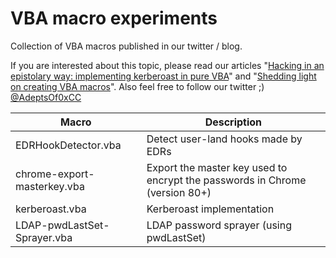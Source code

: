 # VBA macro experiments
Collection of VBA macros published in our twitter / blog. 

If you are interested about this topic, please read our articles "[Hacking in an epistolary way: implementing kerberoast in pure VBA](https://adepts.of0x.cc/kerberoast-vba-macro/)" and "[Shedding light on creating VBA macros](https://adepts.of0x.cc/vba-tools/)". Also feel free to follow our twitter ;) [@AdeptsOf0xCC](https://twitter.com/AdeptsOf0xCC)

| Macro |Description  |
|-|-|
| EDRHookDetector.vba | Detect user-land hooks made by EDRs |
| chrome-export-masterkey.vba | Export the master key used to encrypt the passwords in Chrome (version 80+) |
| kerberoast.vba | Kerberoast implementation |
| LDAP-pwdLastSet-Sprayer.vba | LDAP password sprayer (using pwdLastSet) |
